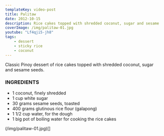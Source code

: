 ```yaml
---
templateKey: video-post
title: Palitaw
date: 2012-10-15
description: Rice cakes topped with shredded coconut, sugar and sesame seeds
coverImage: /img/palitaw-01.jpg
youtube: "Lf4qji5-jh8"
tags:
    - dessert
    - sticky rice
    - coconut
---
```


Classic Pinoy dessert of rice cakes topped with shredded coconut, sugar and sesame seeds.

### INGREDIENTS
* 1 coconut, finely shredded
* 1 cup white sugar
* 30 grams sesame seeds, toasted
* 400 grams glutinous rice flour (galapong)
* 1 1/2 cup water, for the dough
* 1 big pot of boiling water for cooking the rice cakes

(/img/palitaw-01.jpg)[]
